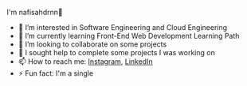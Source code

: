 I'm nafisahdrnn👋

- 🔭 I’m interested in Software Engineering and Cloud Engineering
- 🌱 I’m currently learning Front-End Web Development Learning Path
- 👯 I’m looking to collaborate on some projects
- 🤔 I sought help to complete some projects I was working on
- 📫 How to reach me:
<a href="https://www.instagram.com/<nafisahdrn>/" target="_blank">Instagram</a>, 
<a href="https://www.linkedin.com/in/<durrotun-nafisah-99663a257>/" target="_blank">LinkedIn</a>
- ⚡ Fun fact: I'm a single
